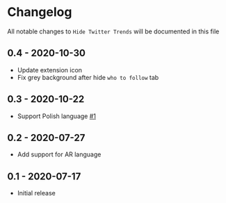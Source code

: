 # Changelog

All notable changes to `Hide Twitter Trends` will be documented in this file

## 0.4 - 2020-10-30

* Update extension icon
* Fix grey background after hide `who to follow` tab

## 0.3 - 2020-10-22

* Support Polish language [#1](https://github.com/DevMoath/hide-twitter-trends/pull/1)

## 0.2 - 2020-07-27

* Add support for AR language

## 0.1 - 2020-07-17

* Initial release
